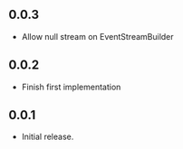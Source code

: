 ## 0.0.3
* Allow null stream on EventStreamBuilder

## 0.0.2
* Finish first implementation

## 0.0.1
* Initial release.
